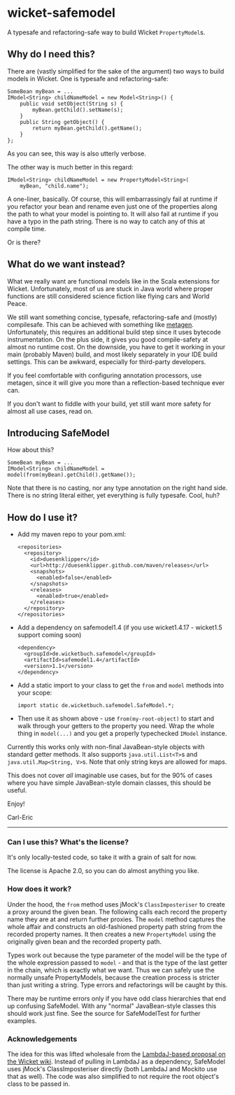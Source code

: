 wicket-safemodel
================
A typesafe and refactoring-safe way to build Wicket `PropertyModel`s.


Why do I need this?
-------------------
There are (vastly simplified for the sake of the argument) two ways to build models
in Wicket. One is typesafe and refactoring-safe:

    SomeBean myBean = ...
    IModel<String> childNameModel = new Model<String>() {
        public void setObject(String s) {
            myBean.getChild().setName(s);
        }
        public String getObject() {
            return myBean.getChild().getName();
        }
    };
    
As you can see, this way is also utterly verbose.

The other way is much better in this regard:

    IModel<String> childNameModel = new PropertyModel<String>(
        myBean, "child.name");

A one-liner, basically. Of course, this will embarrassingly fail at runtime if
you refactor your bean and rename even just one of the properties along the
path to what your model is pointing to.
It will also fail at runtime if you have a typo in the path string. There is no
way to catch any of this at compile time.

Or is there?

What do we want instead?
------------------------
What we really want are functional models like in the Scala extensions for Wicket.
Unfortunately, most of us are stuck in Java world where proper functions are still
considered science fiction like flying cars and World Peace.

We still want something concise, typesafe, refactoring-safe and (mostly) compilesafe.
This can be achieved with something like [metagen](https://github.com/42Lines/metagen).
Unfortunately, this requires an additional build step since it uses bytecode instrumentation.
On the plus side, it gives you good compile-safety at almost no runtime cost. On the downside,
you have to get it working in your main (probably Maven) build, and most likely separately
in your IDE build settings. This can be awkward, especially for third-party developers.

If you feel comfortable with configuring annotation processors, use metagen, since it will
give you more than a reflection-based technique ever can.

If you don't want to fiddle with your build, yet still want more safety for almost
all use cases, read on.

Introducing SafeModel
---------------------
How about this?

    SomeBean myBean = ...
    IModel<String> childNameModel = model(from(myBean).getChild().getName());
    
Note that there is no casting, nor any type annotation on the right hand side. There is
no string literal either, yet everything is fully typesafe. Cool, huh?

How do I use it?
----------------
*   Add my maven repo to your pom.xml:

        <repositories>
          <repository>
            <id>duesenklipper</id>
            <url>http://duesenklipper.github.com/maven/releases</url>
            <snapshots>
              <enabled>false</enabled>
            </snapshots>
            <releases>
              <enabled>true</enabled>
            </releases>
          </repository>
        </repositories>
        
*   Add a dependency on safemodel1.4 (if you use wicket1.4.17 - wicket1.5 support coming soon)

        <dependency>
          <groupId>de.wicketbuch.safemodel</groupId>
          <artifactId>safemodel1.4</artifactId>
          <version>1.1</version>
        </dependency>
    
*   Add a static import to your class to get the `from` and `model` methods into your scope:

        import static de.wicketbuch.safemodel.SafeModel.*;
        
*   Then use it as shown above - use `from(my-root-object)` to start and walk through
    your getters to the property you need. Wrap the whole thing in `model(...)` and you get
    a properly typechecked `IModel` instance.

Currently this works only with non-final JavaBean-style objects with standard getter methods.
It also supports `java.util.List<T>`s and `java.util.Map<String, V>`s. Note that only
string keys are allowed for maps.

This does not cover *all* imaginable use cases, but for the 90% of cases where you have
simple JavaBean-style domain classes, this should be useful.
    
Enjoy!

Carl-Eric

----

### Can I use this? What's the license? ###
It's only locally-tested code, so take it with a grain of salt for now.

The license is Apache 2.0, so you can do almost anything you like.

### How does it work? ###
Under the hood, the `from` method uses jMock's `ClassImposteriser` to create a proxy around the
given bean. The following calls each record the property name they are at and return further
proxies. The `model` method captures the whole affair and constructs an old-fashioned property
path string from the recorded property names. It then creates a new `PropertyModel` using the
originally given bean and the recorded property path.

Types work out because the type parameter of the model will be the type of the whole expression
passed to `model` - and that is the type of the last getter in the chain, which is exactly what
we want. Thus we can safely use the normally unsafe PropertyModels, because the creation process
is stricter than just writing a string. Type errors and refactorings will be caught by this.

There may be runtime errors only if you have odd class hierarchies that end up confusing SafeModel.
With any "normal" JavaBean-style classes this should work just fine. See the source for SafeModelTest
for further examples.

### Acknowledgements ###
The idea for this was lifted wholesale from the [LambdaJ-based proposal on the Wicket wiki](https://cwiki.apache.org/WICKET/working-with-wicket-models.html#WorkingwithWicketmodels-LambdaJ).
Instead of pulling in LambdaJ as a dependency, SafeModel uses jMock's ClassImposteriser directly (both LambdaJ and Mockito use that as well). The code was also simplified to not
require the root object's class to be passed in.

